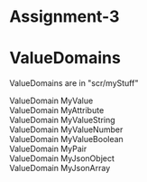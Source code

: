 # Assignment-3

# ValueDomains  
ValueDomains are in "scr/myStuff"

ValueDomain MyValue  
ValueDomain MyAttribute  
ValueDomain MyValueString  
ValueDomain MyValueNumber  
ValueDomain MyValueBoolean  
ValueDomain MyPair  
ValueDomain MyJsonObject  
ValueDomain MyJsonArray  
